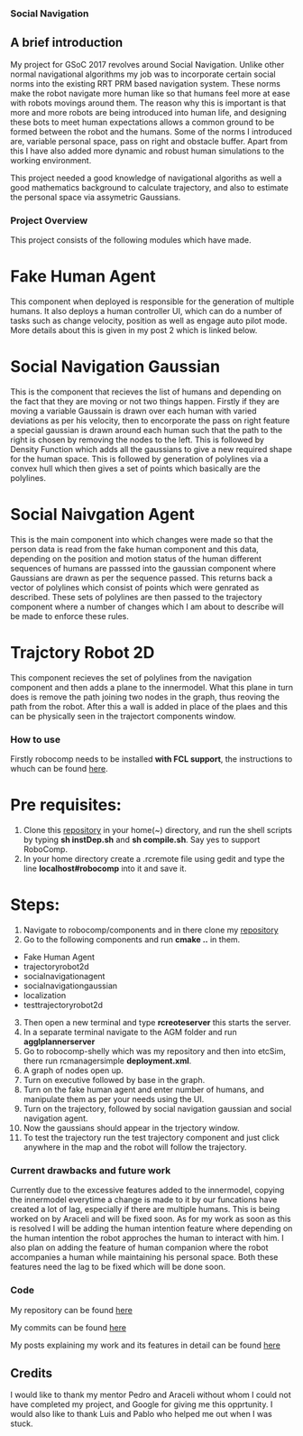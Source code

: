 ### Social Navigation
## A brief introduction
My project for GSoC 2017 revolves around Social Navigation. Unlike other normal navigational algorithms my job was to incorporate certain social norms into the existing RRT PRM based navigation system. These norms make the robot navigate more human like so that humans feel more at ease with robots movings around them. The reason why this is important is that more and more robots are being introduced into human life, and designing these bots to meet human expectations allows a common ground to be formed between the robot and the humans. Some of the norms I introduced are, variable personal space, pass on right and obstacle buffer. Apart from this I have also added more dynamic and robust human simulations to the working environment.

This project needed a good knowledge of navigational algoriths as well a good mathematics background to calculate trajectory, and also to estimate the personal space via assymetric Gaussians.

### Project Overview
This project consists of the following modules which have made. 

# Fake Human Agent
This component when deployed is responsible for the generation of multiple humans. It also deploys a human controller UI, which can do a number of tasks such as change velocity, position as well as engage auto pilot mode. More details about this is given in my post 2 which is linked below.

# Social Navigation Gaussian
This is the component that recieves the list of humans and depending on the fact that they are moving or not two things happen. Firstly if they are moving a variable Gaussain is drawn over each human with varied deviations as per his velocity, then to encorporate the pass on right feature a special gaussian is drawn around each human such that the path to the right is chosen by removing the nodes to the left. This is followed by Density Function which adds all the gaussians to give a new required shape for the human space. This is followed by generation of polylines via a convex hull which then gives a set of points which basically are the polylines. 

# Social Naivgation Agent
This is the main component into which changes were made so that the person data is read from the fake human component and this data, depending on the position and motion status of the human different sequences of humans are passsed into the gaussian component where Gaussians are drawn as per the sequence passed. This returns back a vector of polylines which consist of points which were genrated as described. These sets of polylines are then passed to the trajectory component where a number of changes which I am about to describe will be made to enforce these rules. 

# Trajctory Robot 2D
This component recieves the set of polylines from the navigation component and then adds a plane to the innermodel. What this plane in turn does is remove the path joining two nodes in the graph, thus reoving the path from the robot. After this a wall is added in place of the plaes and this can be physically seen in the trajectort components window.

### How to use
Firstly robocomp needs to be installed **with FCL support**, the instructions to whuch can be found [here](https://github.com/robocomp/robocomp).
# Pre requisites:
1. Clone this [repository](https://github.com/ljmanso/AGM) in your home(~) directory, and run the shell scripts by typing **sh instDep.sh** and **sh compile.sh**. Say yes to support RoboComp.
2. In your home directory create a .rcremote file using gedit and type the line **localhost#robocomp** into it and save it.

# Steps:
1. Navigate to robocomp/components and in there clone my [repository](https://github.com/yohanmr/robocomp-shelly.git)
2. Go to the following components and run **cmake ..** in them. 
- Fake Human Agent
- trajectoryrobot2d
- socialnavigationagent
- socialnavigationgaussian
- localization
- testtrajectoryrobot2d
3. Then open a new terminal and type **rcreoteserver** this starts the server.
4. In a separate terminal navigate to the AGM folder and run **agglplannerserver**
5. Go to robocomp-shelly which was my repository and then into etcSim, there run rcmanagersimple **deployment.xml**.
6. A graph of nodes open up.
7. Turn on executive followed by base in the graph.
8. Turn on the fake human agent and enter number of humans, and manipulate them as per your needs using the UI.
9. Turn on the trajectory, followed by social navigation gaussian and social navigation agent.
10. Now the gaussians should appear in the trjectory window.
11. To test the trajectory run the test trajectory component and just click anywhere in the map and the robot will follow the trajectory.

### Current drawbacks and future work
Currently due to the excessive features added to the innermodel, copying the innermodel everytime a change is made to it by our funcations have created a lot of lag, especially if there are multiple humans. This is being worked on by Araceli and will be fixed soon. 
As for my work as soon as this is resolved I will be adding the human intention feature where depending on the human intention the robot approches the human to interact with him.
I also plan on adding the feature of human companion where the robot accompanies a human while maintaining his personal space. 
Both these features need the lag to be fixed which will be done soon.

### Code
My repository can be found [here](https://github.com/yohanmr/robocomp-shelly)

My commits can be found [here](https://github.com/yohanmr/robocomp-shelly/commits/yohanbranch)

My posts explaining my work and its features in detail can be found [here](https://github.com/robocomp/web/tree/master/gsoc/2017/yohan)

## Credits
I would like to thank my mentor Pedro and Araceli without whom I could not have completed my project, and Google for giving me this opprtunity. I would also like to thank Luis and Pablo who helped me out when I was stuck.
